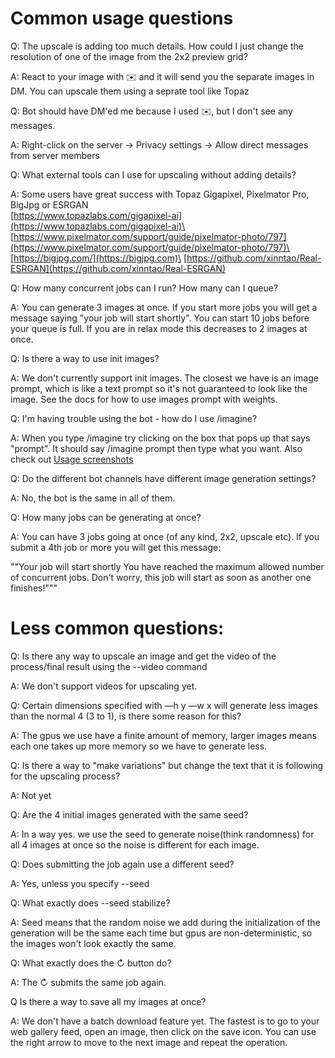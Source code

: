 # Common usage questions

Q: The upscale is adding too much details. How could I just change the resolution of one of the image from the 2x2 preview grid?

A: React to your image with :envelope: and it will send you the separate images in DM. You can upscale them using a seprate tool like Topaz

Q: Bot should have DM'ed me because I used ✉️, but I don't see any messages.

A: Right-click on the server -> Privacy settings -> Allow direct messages from server members

Q: What external tools can I use for upscaling without adding details?

A: Some users have great success with Topaz Gigapixel, Pixelmator Pro, BigJpg or ESRGAN\
[https://www.topazlabs.com/gigapixel-ai](https://www.topazlabs.com/gigapixel-ai)\
[https://www.pixelmator.com/support/guide/pixelmator-photo/797](https://www.pixelmator.com/support/guide/pixelmator-photo/797)\
[https://bigjpg.com/](https://bigjpg.com)\
[https://github.com/xinntao/Real-ESRGAN](https://github.com/xinntao/Real-ESRGAN)

Q: How many concurrent jobs can I run? How many can I queue?

A: You can generate 3 images at once. If you start more jobs you will get a message saying "your job will start shortly". You can start 10 jobs before your queue is full. If you are in relax mode this decreases to 2 images at once.

Q: Is there a way to use init images?

A: We don't currently support init images. The closest we have is an image prompt, which is like a text prompt so it's not guaranteed to look like the image. See the docs for how to use images prompt with weights.&#x20;

Q: I'm having trouble using the bot - how do I use /imagine?

A: When you type /imagine try clicking on the box that pops up that says "prompt".  It should say /imagine prompt then type what you want. Also check out [Usage screenshots](usage-screenshots.md)

Q: Do the different bot channels have different image generation settings?

A: No, the bot is the same in all of them.

Q: How many jobs can be generating at once?

A: You can have 3 jobs going at once (of any kind, 2x2, upscale etc). If you submit a 4th job or more you will get this message: 

""Your job will start shortly
You have reached the maximum allowed number of concurrent jobs. Don't worry, this job will start as soon as another one finishes!"""


# Less common questions:

Q: Is there any way to upscale an image and get the video of the process/final result using the --video command

A: We don't support videos for upscaling yet.

Q: Certain dimensions specified with —h y —w x will generate less images than the normal 4 (3 to 1), is there some reason for this?

A: The gpus we use have a finite amount of memory, larger images means each one takes up more memory so we have to generate less. 

Q: Is there a way to "make variations" but change the text that it is following for the upscaling process?

A: Not yet

Q: Are the 4 initial images generated with the same seed? 

A: In a way yes. we use the seed to generate noise(think randomness) for all 4 images at once so the noise is different for each image. 

Q: Does submitting the job again use a different seed?

A: Yes, unless you specify --seed

Q: What exactly does --seed stabilize?

A: Seed means that the random noise we add during the initialization of the generation will be the same each time but gpus are non-deterministic, so the images won't look exactly the same. 

Q: What exactly does the ↻ button do?

A: The ↻ submits the same job again.


Q Is there a way to save all my images at once? 

A: We don't have a batch download feature yet. The fastest is to go to your web gallery feed, open an image, then click on the save icon. You can use the right arrow to move to the next image and repeat the operation.
